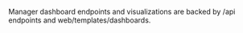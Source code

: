 Manager dashboard endpoints and visualizations are backed by /api endpoints and web/templates/dashboards.

